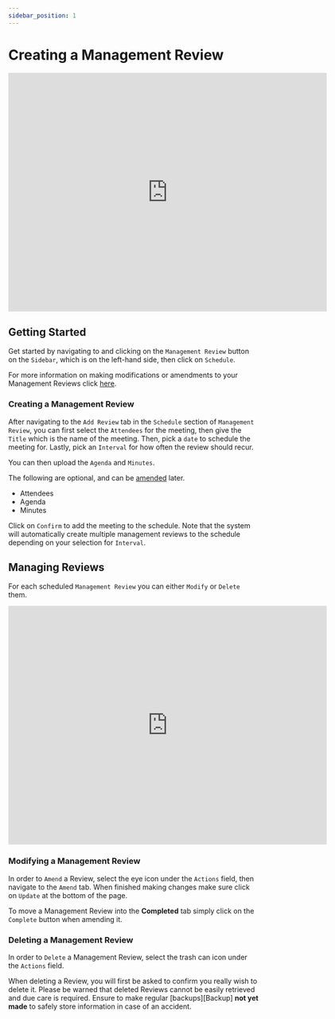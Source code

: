```yaml
---
sidebar_position: 1
---
```


# Creating a Management Review

<iframe width="640" height="480" src="https://www.youtube.com/embed/7EMohC1CkuI" title="Create a Review" alt="07-01 - Management Reviews - Add Review (Video)" frameborder="0" allow="accelerometer; clipboard-write; encrypted-media; gyroscope; picture-in-picture; fullscreen" allowfullscreen></iframe>

## Getting Started

Get started by navigating to and clicking on the `Management Review` button on the `Sidebar`, which is on the left-hand side, then click on `Schedule`.

For more information on making modifications or amendments to your Management Reviews click [here][Management Review].

### Creating a Management Review

After navigating to the `Add Review` tab in the `Schedule` section of `Management Review`, you can first select the `Attendees` for the meeting, then give the `Title` which is the name of the meeting. Then, pick a `date` to schedule the meeting for. Lastly, pick an `Interval` for how often the review should recur.

You can then upload the `Agenda` and `Minutes`.

The following are optional, and can be [amended][] later.
+ Attendees
+ Agenda
+ Minutes

Click on `Confirm` to add the meeting to the schedule. Note that the system will automatically create multiple management reviews to the schedule depending on your selection for `Interval`.

## Managing Reviews

For each scheduled `Management Review` you can either `Modify` or `Delete` them.

<iframe width="640" height="480" src="https://www.youtube.com/embed/kgWW-efQLeU" title="Managing a Review" alt="07-03 - Management Reviews - Managing the Schedule (Video)" frameborder="0" allow="accelerometer; clipboard-write; encrypted-media; gyroscope; picture-in-picture; fullscreen" allowfullscreen></iframe>

### Modifying a Management Review

In order to `Amend` a Review, select the eye icon under the `Actions` field, then navigate to the `Amend` tab. When finished making changes make sure click on `Update` at the bottom of the page.

To move a Management Review into the **Completed** tab simply click on the `Complete` button when amending it.

### Deleting a Management Review

In order to `Delete` a Management Review, select the trash can icon under the `Actions` field.

When deleting a Review, you will first be asked to confirm you really wish to delete it. Please be warned that deleted Reviews cannot be easily retrieved and due care is required. Ensure to make regular [backups][Backup] **not yet made** to safely store information in case of an accident.


[Management Review]: #managing-reviews
[amended]: #modifying-a-management-review